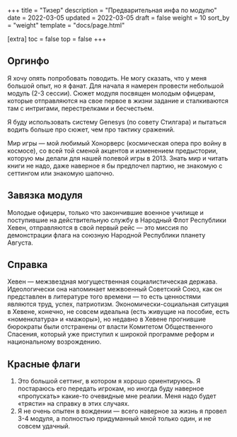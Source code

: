 +++
title = "Тизер"
description = "Предварительная инфа по модулю"
date = 2022-03-05
updated = 2022-03-05
draft = false
weight = 10
sort_by = "weight"
template = "docs/page.html"

[extra]
toc = false
top = false
+++

## Оргинфо

Я хочу опять попробовать поводить. Не могу сказать, что у меня большой опыт, но я фанат. Для начала я намерен провести небольшой модуль (2-3 сессии). Сюжет модуля посвящен молодым офицерам, которые отправляются на свое первое в жизни задание и сталкиваются там с интригами, перестрелками и бесчестьем. 

Я буду использовать систему Genesys (по совету Стилгара) и пытаться водить больше про сюжет, чем про тактику сражений.

Мир игры — мой любимый Хонорверс (космическая опера про войну в космосе), со всей той сменой акцентов и изменением предыстории, которую мы делали для нашей полевой игры в 2013. Знать мир и читать книги не надо, даже наверное я бы предпочел партию, не знакомую с сеттингом или знакомую шапочно.

## Завязка модуля

 Молодые офицеры, только что закончившие военное училище и поступившие на действительную службу в Народный Флот Республики Хевен, отправляются в свой первый рейс — это миссия по демонстрации флага на союзную Народной Республики планету Августа. 
 
 ## Справка 
 Хевен — межзвездная могущественная социалистическая держава. Идеологически она напоминает межвоенный Советский Союз, как он представлен в литературе того времени — то есть ценностями являются труд, успех, патриотизм. Экономически-социальная ситуация в Хевене, конечно, не совсем идеальна (есть живущие на пособие, есть «номенклатура» и «мажоры»), но недавно в Хевене прогнившие бюрократы были отстранены от власти Комитетом Общественного Спасения, который уже приступил к широкой программе реформ и национальному возрождению.

 ## Красные флаги

 1. Это большой сеттинг, в котором я хорошо ориентируюсь. Я постараюсь его передать игрокам, но иногда буду наверное «пропускать» какие-то очевидные мне реалии. Меня надо будет «трясти» на справку в этих случаях.
 2. Я не очень опытен в вождении — всего наверное за жизнь я провел 3-4 модуля, а полностью придуманный мной только один, и не совсем удачный.